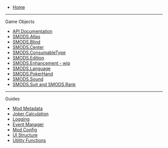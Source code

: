   * [Home](https://github.com/Steamopollys/Steamodded/wiki)
***
Game Objects
  * [API Documentation](https://github.com/Steamopollys/Steamodded/wiki/API-Documentation)
  * [SMODS.Atlas](https://github.com/Steamopollys/Steamodded/wiki/SMODS.Atlas)
  * [SMODS.Blind](https://github.com/Steamopollys/Steamodded/wiki/SMODS.Blind)
  * [SMODS.Center](https://github.com/Steamopollys/Steamodded/wiki/SMODS.Center)
  * [SMODS.ConsumableType](https://github.com/Steamopollys/Steamodded/wiki/SMODS.ConsumableType)
  * [SMODS.Edition](https://github.com/Steamopollys/Steamodded/wiki/SMODS.Edition)
  * [SMODS.Enhancement - wip](https://github.com/Steamopollys/Steamodded/wiki/SMODS.Enhancement-%5Bwip%5D)
  * [SMODS.Language](https://github.com/Steamopollys/Steamodded/wiki/SMODS.Language)
  * [SMODS.PokerHand](https://github.com/Steamopollys/Steamodded/wiki/SMODS.PokerHand)
  * [SMODS.Sound](https://github.com/Steamopollys/Steamodded/wiki/SMODS.Sound)
  * [SMODS.Suit and SMODS.Rank](https://github.com/Steamopollys/Steamodded/wiki/SMODS.Suit-and-SMODS.Rank)
***
Guides
  * [Mod Metadata](https://github.com/Steamopollys/Steamodded/wiki/Mod-Metadata)
  * [Joker Calculation](https://github.com/Steamopollys/Steamodded/wiki/Guide-%E2%80%90-Joker-Calculation)
  * [Logging](https://github.com/Steamopollys/Steamodded/wiki/Logging)
  * [Event Manager](https://github.com/Steamopollys/Steamodded/wiki/Guide-%E2%80%90-Event-Manager)
  * [Mod Config](https://github.com/Steamopollys/Steamodded/wiki/SMODS.config_tab)
  * [UI Structure](https://github.com/Steamopollys/Steamodded/wiki/UI-Guide)
  * [Utility Functions](https://github.com/Steamopollys/Steamodded/wiki/Utility)

 